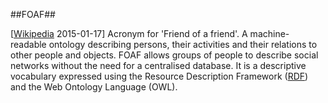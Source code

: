 ##FOAF##

\[[Wikipedia](http://en.wikipedia.org/wiki/FOAF_%28ontology%29) 2015-01-17\] Acronym for 'Friend of a friend'. A machine-readable ontology describing persons, their activities and their relations to other people and objects. FOAF allows groups of people to describe social networks without the need for a centralised database. It is a descriptive vocabulary expressed using the Resource Description Framework ([RDF](RDF.md)) and the Web Ontology Language (OWL).
